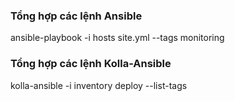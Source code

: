### Tổng hợp các lệnh Ansible
ansible-playbook -i hosts site.yml --tags monitoring

### Tổng hợp các lệnh Kolla-Ansible
kolla-ansible -i inventory deploy --list-tags